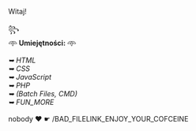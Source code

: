
Witaj!</br></br>
꧂   
𖥸<b> Umiejętności: </b>𖥸
</br><i>
</br>➥ HTML
</br>➥ CSS
</br>➥ JavaScript
</br>➥ PHP
</br>➥ (Batch Files, CMD)
</br>➥ FUN_MORE</i>
</br>
</br>nobody ❤ ☛ /BAD_FILELINK_ENJOY_YOUR_COFCEINE
</br>
<!--
**UNKNNNOOWN** is a ✨ _special_ ✨ repository because its `README.md` (this file) appears on your GitHub profile.

Here are some ideas to get you started:

- 🔭 I’m currently working on ...
- 🌱 I’m currently learning ...
- 👯 I’m looking to collaborate on ...
- 🤔 I’m looking for help with ...
- 💬 Ask me about ...
- 📫 How to reach me: ...
- 😄 Pronouns: ...
- ⚡ Fun fact: ...
-->
